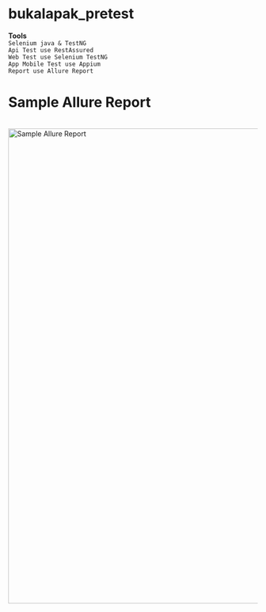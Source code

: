 # bukalapak_pretest

**Tools**
<br/>
```Selenium java & TestNG```
<br/>
```Api Test use RestAssured```
<br/>
```Web Test use Selenium TestNG```
<br/>
```App Mobile Test use Appium```
<br/>
```Report use Allure Report```

# Sample Allure Report
<br/>

<img width="960" alt="Sample Allure Report" src="https://user-images.githubusercontent.com/49613928/93284076-0e2ef880-f7fc-11ea-89e1-a48593d04a3c.png">

